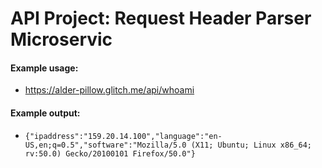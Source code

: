 # API Project: Request Header Parser Microservic
#### Example usage:
* https://alder-pillow.glitch.me/api/whoami 

#### Example output:
* `{"ipaddress":"159.20.14.100","language":"en-US,en;q=0.5","software":"Mozilla/5.0 (X11; Ubuntu; Linux x86_64; rv:50.0) Gecko/20100101 Firefox/50.0"}`
